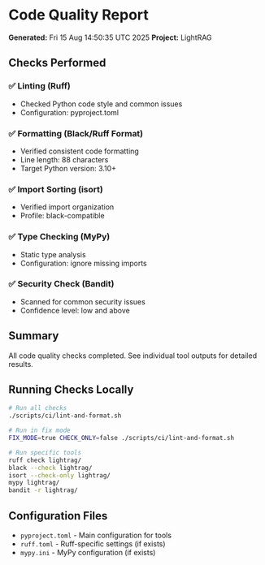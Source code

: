 # Code Quality Report

**Generated:** Fri 15 Aug 14:50:35 UTC 2025
**Project:** LightRAG

## Checks Performed

### ✅ Linting (Ruff)
- Checked Python code style and common issues
- Configuration: pyproject.toml

### ✅ Formatting (Black/Ruff Format)
- Verified consistent code formatting
- Line length: 88 characters
- Target Python version: 3.10+

### ✅ Import Sorting (isort)
- Verified import organization
- Profile: black-compatible

### ✅ Type Checking (MyPy)
- Static type analysis
- Configuration: ignore missing imports

### ✅ Security Check (Bandit)
- Scanned for common security issues
- Confidence level: low and above

## Summary

All code quality checks completed. See individual tool outputs for detailed results.

## Running Checks Locally

```bash
# Run all checks
./scripts/ci/lint-and-format.sh

# Run in fix mode
FIX_MODE=true CHECK_ONLY=false ./scripts/ci/lint-and-format.sh

# Run specific tools
ruff check lightrag/
black --check lightrag/
isort --check-only lightrag/
mypy lightrag/
bandit -r lightrag/
```

## Configuration Files

- `pyproject.toml` - Main configuration for tools
- `ruff.toml` - Ruff-specific settings (if exists)
- `mypy.ini` - MyPy configuration (if exists)
